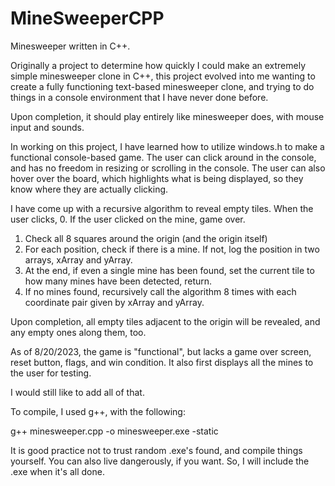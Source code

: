 # MineSweeperCPP
Minesweeper written in C++.

Originally a project to determine how quickly I could make an extremely simple minesweeper clone in C++,
this project evolved into me wanting to create a fully functioning text-based minesweeper clone, and 
trying to do things in a console environment that I have never done before.

Upon completion, it should play entirely like minesweeper does, with mouse input and sounds. 

In working on this project, I have learned how to utilize windows.h to make a functional console-based
game. The user can click around in the console, and has no freedom in resizing or scrolling in the console.
The user can also hover over the board, which highlights what is being displayed, so they know where they are
actually clicking.

I have come up with a recursive algorithm to reveal empty tiles. When the user clicks, 
0. If the user clicked on the mine, game over.
1. Check all 8 squares around the origin (and the origin itself)
2. For each position, check if there is a mine. If not, log the position in two arrays, xArray and yArray.
3. At the end, if even a single mine has been found, set the current tile to how many mines have been detected, return.
4. If no mines found, recursively call the algorithm 8 times with each coordinate pair given by xArray and yArray.

Upon completion, all empty tiles adjacent to the origin will be revealed, and any empty ones along them, too.

As of 8/20/2023, the game is "functional", but lacks a game over screen, reset button, flags, and win condition.
It also first displays all the mines to the user for testing. 

I would still like to add all of that. 

To compile, I used g++, with the following: 

g++ minesweeper.cpp -o minesweeper.exe -static

It is good practice not to trust random .exe's found, and compile things yourself. 
You can also live dangerously, if you want. So, I will include the .exe when it's all done.
